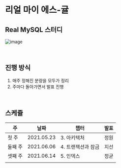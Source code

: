 # 리얼 마이 에스-귤

## Real MySQL 스터디
![image](https://user-images.githubusercontent.com/41745717/118490464-ed3af080-b758-11eb-9ed6-fd2515374232.png)

<br>

## 진행 방식
1. 매주 정해진 분량을 모두가 정리
2. 주마다 돌아가면서 발표 진행

<br>

## 스케쥴
|주|날짜|챕터|발표|
|--|--|--|--|
|첫 주|2021.05.23|3. 아키텍처|정원|
|둘째 주|2021.06.06|4. 트랜잭션과 잠금|지선|
|셋째 주|2021.06.14|5. 인덱스|정균|
||||
